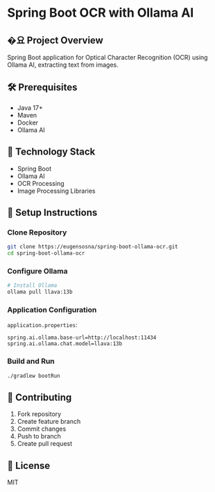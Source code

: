 # Spring Boot OCR with Ollama AI

## �요 Project Overview
Spring Boot application for Optical Character Recognition (OCR) using Ollama AI, extracting text from images.

## 🛠 Prerequisites
- Java 17+
- Maven
- Docker
- Ollama AI

## 🔧 Technology Stack
- Spring Boot
- Ollama AI
- OCR Processing
- Image Processing Libraries

## 🚀 Setup Instructions

### Clone Repository
```bash
git clone https://eugensosna/spring-boot-ollama-ocr.git
cd spring-boot-ollama-ocr
```

### Configure Ollama
```bash
# Install Ollama
ollama pull llava:13b
```

### Application Configuration
`application.properties`:
```properties
spring.ai.ollama.base-url=http://localhost:11434
spring.ai.ollama.chat.model=llava:13b
```

### Build and Run
```bash
./gradlew bootRun
```

## 🤝 Contributing
1. Fork repository
2. Create feature branch
3. Commit changes
4. Push to branch
5. Create pull request

## 📄 License
MIT

